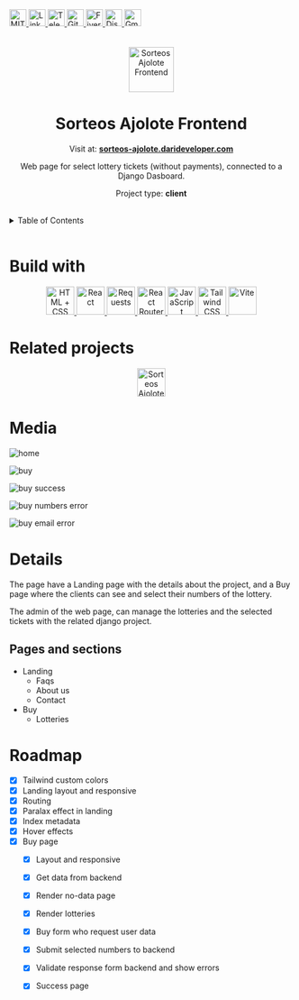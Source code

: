 <div><a href='https://github.com/darideveloper/sorteos-ajolote-frontend/blob/master/LICENSE' target='_blank'>
            <img src='https://img.shields.io/github/license/darideveloper/sorteos-ajolote-frontend.svg?style=for-the-badge' alt='MIT License' height='30px'/>
        </a><a href='https://www.linkedin.com/in/francisco-dari-hernandez-6456b6181/' target='_blank'>
                <img src='https://img.shields.io/static/v1?style=for-the-badge&message=LinkedIn&color=0A66C2&logo=LinkedIn&logoColor=FFFFFF&label=' alt='Linkedin' height='30px'/>
            </a><a href='https://t.me/darideveloper' target='_blank'>
                <img src='https://img.shields.io/static/v1?style=for-the-badge&message=Telegram&color=26A5E4&logo=Telegram&logoColor=FFFFFF&label=' alt='Telegram' height='30px'/>
            </a><a href='https://github.com/darideveloper' target='_blank'>
                <img src='https://img.shields.io/static/v1?style=for-the-badge&message=GitHub&color=181717&logo=GitHub&logoColor=FFFFFF&label=' alt='Github' height='30px'/>
            </a><a href='https://www.fiverr.com/darideveloper?up_rollout=true' target='_blank'>
                <img src='https://img.shields.io/static/v1?style=for-the-badge&message=Fiverr&color=222222&logo=Fiverr&logoColor=1DBF73&label=' alt='Fiverr' height='30px'/>
            </a><a href='https://discord.com/users/992019836811083826' target='_blank'>
                <img src='https://img.shields.io/static/v1?style=for-the-badge&message=Discord&color=5865F2&logo=Discord&logoColor=FFFFFF&label=' alt='Discord' height='30px'/>
            </a><a href='mailto:darideveloper@gmail.com?subject=Hello Dari Developer' target='_blank'>
                <img src='https://img.shields.io/static/v1?style=for-the-badge&message=Gmail&color=EA4335&logo=Gmail&logoColor=FFFFFF&label=' alt='Gmail' height='30px'/>
            </a></div><div align='center'><br><br><img src='https://github.com/darideveloper/sorteos-ajolote-frontend/blob/master/public/logo.png?raw=true' alt='Sorteos Ajolote Frontend' height='80px'/>

# Sorteos Ajolote Frontend

Visit at: **[sorteos-ajolote.darideveloper.com](https://sorteos-ajolote.darideveloper.com/)**

Web page for select lottery tickets (without payments), connected to a Django Dasboard.

Project type: **client**

</div><br><details>
            <summary>Table of Contents</summary>
            <ol>
<li><a href='#buildwith'>Build With</a></li>
<li><a href='#relatedprojects'>Related Projects</a></li>
<li><a href='#media'>Media</a></li>
<li><a href='#details'>Details</a></li>
<li><a href='#roadmap'>Roadmap</a></li></ol>
        </details><br>

# Build with

<div align='center'><a href='https://developer.mozilla.org/en-US/docs/Web/HTML' target='_blank'> <img src='https://i.imgur.com/OitgDfl.jpeg' alt='HTML + CSS' title='HTML + CSS' height='50px'/> </a><a href='https://react.dev/' target='_blank'> <img src='https://cdn.svgporn.com/logos/react.svg' alt='React' title='React' height='50px'/> </a><a href='https://requests.readthedocs.io/en/latest/' target='_blank'> <img src='https://requests.readthedocs.io/en/latest/_static/requests-sidebar.png' alt='Requests' title='Requests' height='50px'/> </a><a href='https://reactrouter.com/en/main' target='_blank'> <img src='https://reactrouter.com/twitterimage.jpg' alt='React Router' title='React Router' height='50px'/> </a><a href='https://www.w3schools.com/js/js_es6.asp' target='_blank'> <img src='https://cdn.svgporn.com/logos/javascript.svg' alt='JavaScript' title='JavaScript' height='50px'/> </a><a href='https://tailwindcss.com/' target='_blank'> <img src='https://cdn.svgporn.com/logos/tailwindcss-icon.svg' alt='Tailwind CSS' title='Tailwind CSS' height='50px'/> </a><a href='https://vitejs.dev/guide/' target='_blank'> <img src='https://cdn.svgporn.com/logos/vitejs.svg' alt='Vite' title='Vite' height='50px'/> </a></div>

# Related projects

<div align='center'><a href='https://github.com/darideveloper/sorteos-ajolote-backend' target='_blank'> <img src='https://github.com/darideveloper/sorteos-ajolote-frontend/blob/master/public/logo.png?raw=true' alt='Sorteos Ajolote Backend' title='Sorteos Ajolote Backend' height='50px'/> </a></div>

# Media

![home](https://github.com/darideveloper/sorteos-ajolote-frontend/blob/master/screenshots/home.png?raw=true)

![buy](https://github.com/darideveloper/sorteos-ajolote-frontend/blob/master/screenshots/buy.png?raw=true)

![buy success](https://github.com/darideveloper/sorteos-ajolote-frontend/blob/master/screenshots/buy-success.png?raw=true)

![buy numbers error](https://github.com/darideveloper/sorteos-ajolote-frontend/blob/master/screenshots/buy-numbers-error.png?raw=true)

![buy email error](https://github.com/darideveloper/sorteos-ajolote-frontend/blob/master/screenshots/buy-email-error.png?raw=true)

# Details

The page have a Landing page with the details about the project, and a Buy page where the clients can see and select their numbers of the lottery. 

The admin of the web page, can manage the lotteries and the selected tickets with the related django project.

## Pages and sections

* Landing
	* Faqs
	* About us
	* Contact 
* Buy
	* Lotteries

# Roadmap

* [x] Tailwind custom colors
* [x] Landing layout and responsive
* [x] Routing
* [x] Paralax effect in landing
* [x] Index metadata
* [x] Hover effects
* [x] Buy page
	* [x] Layout and responsive
	* [x] Get data from backend
	* [x] Render no-data page
	* [x] Render lotteries
	* [x] Buy form who request user data
	* [x] Submit selected numbers to backend
	* [x] Validate response form backend and show errors
	* [x] Success page

